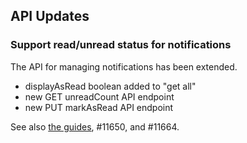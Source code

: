 ## API Updates 

### Support read/unread status for notifications

The API for managing notifications has been extended. 

- displayAsRead boolean added to "get all"
- new GET unreadCount API endpoint
- new PUT markAsRead API endpoint

See also [the guides](https://dataverse-guide--11664.org.readthedocs.build/en/11664/api/native-api.html#notifications), #11650, and #11664.
